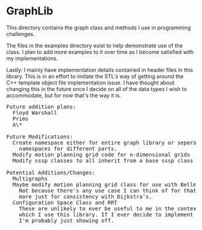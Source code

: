 # GraphLib

This directory contains the graph class and methods I use in
programming challenges.

The files in the examples directory exist to help demonstrate use of
the class. I plan to add more examples to it over time as I become
satisfied with my implementations.

Lastly: I mainly have implementation details contained in  header
files in this library. This is in an effort to imitate the STL's
way of getting around the C++ template object file implementation
issue. I have thought about changing this in the future once I decide
on all of the data types I wish to accommodate, but for now that's
the way it is.

<pre>
Future addition plans:
  Floyd Warshall
  Prims
  A\*

Future Modifications:
  Create namespace either for entire graph library or seperate
    namespaces for different parts.
  Modify motion planning grid code for n-dimensional grids
  Modify sssp classes to all inherit from a base sssp class

Potential Additions/Changes:
  Multigraphs
  Maybe modify motion planning grid class for use with Bellman Ford
    Not because there's any use case I can think of for that, but
    more just for consistency with Dijkstra's.
  Configuration Space Class and RRT
    These are unlikely to ever be useful to me in the context in
    which I use this library. If I ever decide to implement these,
    I'm probably just showing off.
</pre>
